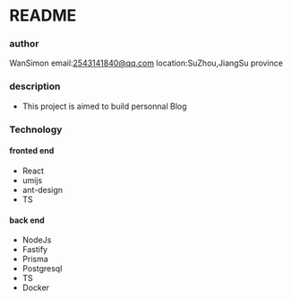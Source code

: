 # README

### author

WanSimon email:2543141840@qq.com location:SuZhou,JiangSu province

### description

- This project is aimed to build personnal Blog

### Technology

#### fronted end

- React
- umijs
- ant-design
- TS

#### back end

- NodeJs
- Fastify
- Prisma
- Postgresql
- TS
- Docker
